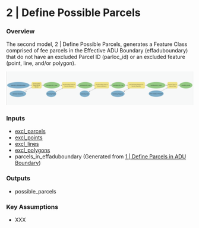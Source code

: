# 2 | Define Possible Parcels

### Overview

The second model, 2 | Define Possible Parcels, generates a Feature Class comprised of fee parcels in the Effective ADU Boundary (effaduboundary) that do not have an excluded Parcel ID (parloc\_id) or an excluded feature (point, line, and/or polygon).

![ModelBuilder Screenshot. Click to expand.](../.gitbook/assets/Model2.png)

### Inputs

* [excl\_parcels](../analysis-preparation/spatial-inputs/2.-parcel-level-exclusions/2-4.-excluded-parcel-ids.md)
* [excl\_points](../analysis-preparation/spatial-inputs/2.-parcel-level-exclusions/2-1.-excluding-points.md)
* [excl\_lines](../analysis-preparation/spatial-inputs/2.-parcel-level-exclusions/2-2.-excluding-lines.md)
* [excl\_polygons](../analysis-preparation/spatial-inputs/2.-parcel-level-exclusions/2-3.-excluding-polygons.md)
* parcels\_in\_effaduboundary (Generated from [1 | Define Parcels in ADU Boundary](../analysis-overview/page-1.md))

### Outputs

* possible\_parcels

### Key Assumptions

* XXX

